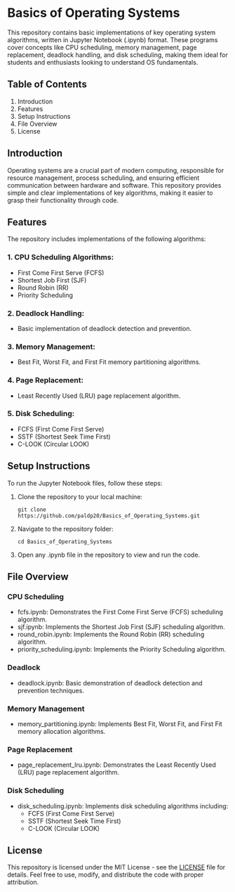 # **Basics of Operating Systems**

This repository contains basic implementations of key operating system algorithms, written in Jupyter Notebook (.ipynb) format. These programs cover concepts like CPU scheduling, memory management, page replacement, deadlock handling, and disk scheduling, making them ideal for students and enthusiasts looking to understand OS fundamentals.

## **Table of Contents**

1. Introduction
2. Features
3. Setup Instructions
4. File Overview
5. License

## **Introduction**

Operating systems are a crucial part of modern computing, responsible for resource management, process scheduling, and ensuring efficient communication between hardware and software. This repository provides simple and clear implementations of key algorithms, making it easier to grasp their functionality through code.

## **Features**

The repository includes implementations of the following algorithms:

### 1. CPU Scheduling Algorithms:
   - First Come First Serve (FCFS)
   - Shortest Job First (SJF)
   - Round Robin (RR)
   - Priority Scheduling
### 2. Deadlock Handling:
   - Basic implementation of deadlock detection and prevention.
### 3. Memory Management:
   - Best Fit, Worst Fit, and First Fit memory partitioning algorithms.
### 4. Page Replacement:
   - Least Recently Used (LRU) page replacement algorithm.
### 5. Disk Scheduling:
   - FCFS (First Come First Serve)
   - SSTF (Shortest Seek Time First)
   - C-LOOK (Circular LOOK)

## **Setup Instructions**

To run the Jupyter Notebook files, follow these steps:

1. Clone the repository to your local machine:
   ```
   git clone https://github.com/paldp20/Basics_of_Operating_Systems.git
   ```
3. Navigate to the repository folder:
   ```
   cd Basics_of_Operating_Systems
   ```
5. Open any .ipynb file in the repository to view and run the code.

## **File Overview**

### CPU Scheduling
- fcfs.ipynb: Demonstrates the First Come First Serve (FCFS) scheduling algorithm.
- sjf.ipynb: Implements the Shortest Job First (SJF) scheduling algorithm.
- round_robin.ipynb: Implements the Round Robin (RR) scheduling algorithm.
- priority_scheduling.ipynb: Implements the Priority Scheduling algorithm.

### Deadlock
- deadlock.ipynb: Basic demonstration of deadlock detection and prevention techniques.

### Memory Management
- memory_partitioning.ipynb: Implements Best Fit, Worst Fit, and First Fit memory allocation algorithms.

### Page Replacement
- page_replacement_lru.ipynb: Demonstrates the Least Recently Used (LRU) page replacement algorithm.

### Disk Scheduling
- disk_scheduling.ipynb: Implements disk scheduling algorithms including:
  - FCFS (First Come First Serve)
  - SSTF (Shortest Seek Time First)
  - C-LOOK (Circular LOOK)

## **License**
This repository is licensed under the MIT License - see the [LICENSE](LICENSE) file for details. Feel free to use, modify, and distribute the code with proper attribution.
